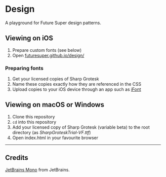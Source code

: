 # Design

A playground for Future Super design patterns.

## Viewing on iOS

1. Prepare custom fonts (see below)
2. Open [futuresuper.github.io/design/](https://futuresuper.github.io/design/)

### Preparing fonts

1. Get your licensed copies of Sharp Grotesk
2. Name these copies exactly how they are referenced in the CSS
3. Upload copies to your iOS device through an app such as [iFont](https://apps.apple.com/us/app/ifont-find-install-any-font/id1173222289)

## Viewing on macOS or Windows

1. Clone this repository
2. `cd` into this repository
3. Add your licensed copy of Sharp Grotesk (variable beta) to the root directory (as _SharpGroteskTrial-VF.ttf_)
4. Open index.html in your favourite browser

---

## Credits

[JetBrains Mono](https://www.jetbrains.com/lp/mono) from JetBrains.
